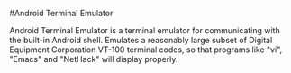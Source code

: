 #Android Terminal Emulator

Android Terminal Emulator is a terminal emulator for communicating with the built-in Android shell.
Emulates a reasonably large subset of Digital Equipment Corporation VT-100 terminal codes, so
that programs like "vi", "Emacs" and "NetHack" will display properly.
